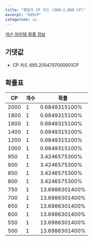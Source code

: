 ```yaml
---
title: "행운의 CP 카드 (500~2,000 CP)"
excerpt: "695CP"
categories: cp
---
```

[넥슨 아이템 확률 정보](http://iteminfo.nexon.com/probability/fco?sn=3236)

## 기댓값
  - CP 카드 695.2054797000001CP

## 확률표

|CP|개수|확률|
|---|---|---|
|2000|1|0.6849315100%|
|1800|1|0.6849315100%|
|1600|1|0.6849315100%|
|1400|1|0.6849315100%|
|1200|1|0.6849315100%|
|1000|1|0.6849315100%|
|950|1|3.4246575300%|
|900|1|3.4246575300%|
|850|1|3.4246575300%|
|800|1|3.4246575300%|
|750|1|13.6986301400%|
|700|1|13.6986301400%|
|650|1|13.6986301400%|
|600|1|13.6986301400%|
|550|1|13.6986301400%|
|500|1|13.6986301400%|
